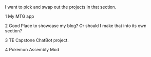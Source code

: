 

I want to pick and swap out the projects in that section.

1 My MTG app

2 Good Place to showcase my blog? Or should I make that into its own section?

3 TE Capstone ChatBot project.

4 Pokemon Assembly Mod

